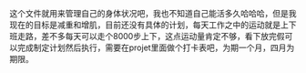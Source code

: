 这个文件就用来管理自己的身体状况吧，我也不知道自己能活多久哈哈哈，但是我现在的目标是减重和增肌，目前还没有具体的计划，每天工作之中的运动就是上下班走路，差不多每天可以走个8000步上下，这点运动量肯定不够，看下放完假可以完成制定计划然后执行，需要在projet里面做个打卡表吧，为期一个月，四月为期限。